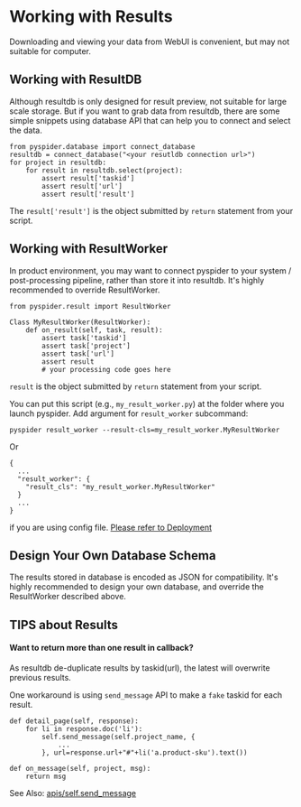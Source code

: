 Working with Results
====================
Downloading and viewing your data from WebUI is convenient, but may not suitable for computer.

Working with ResultDB
---------------------
Although resultdb is only designed for result preview, not suitable for large scale storage. But if you want to grab data from resultdb, there are some simple snippets using database API that can help you to connect and select the data.

```
from pyspider.database import connect_database
resultdb = connect_database("<your resutldb connection url>")
for project in resultdb:
    for result in resultdb.select(project):
        assert result['taskid']
        assert result['url']
        assert result['result']
``` 

The `result['result']` is the object submitted by `return` statement from your script.

Working with ResultWorker
-------------------------
In product environment, you may want to connect pyspider to your system / post-processing pipeline, rather than store it into resultdb. It's highly recommended to override ResultWorker.

```
from pyspider.result import ResultWorker

Class MyResultWorker(ResultWorker):
    def on_result(self, task, result):
        assert task['taskid']
        assert task['project']
        assert task['url']
        assert result
        # your processing code goes here
```

`result` is the object submitted by `return` statement from your script.

You can put this script (e.g., `my_result_worker.py`) at the folder where you launch pyspider. Add argument for `result_worker` subcommand:

`pyspider result_worker --result-cls=my_result_worker.MyResultWorker`

Or

```
{
  ...
  "result_worker": {
    "result_cls": "my_result_worker.MyResultWorker"
  }
  ...
}
```

if you are using config file. [Please refer to Deployment](/Deployment)

Design Your Own Database Schema
-------------------------------
The results stored in database is encoded as JSON for compatibility. It's highly recommended to design your own database, and override the ResultWorker described above.

TIPS about Results
-------------------
#### Want to return more than one result in callback?
As resultdb de-duplicate results by taskid(url), the latest will overwrite previous results.

One workaround is using `send_message` API to make a `fake` taskid for each result.

```
def detail_page(self, response):
    for li in response.doc('li'):
        self.send_message(self.project_name, {
            ...
        }, url=response.url+"#"+li('a.product-sku').text())
        
def on_message(self, project, msg):
    return msg
```

See Also: [apis/self.send_message](/apis/self.send_message)
